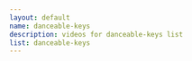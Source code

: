 ```yaml
--- 
layout: default
name: danceable-keys
description: videos for danceable-keys list
list: danceable-keys
---
```


<div class="player">
<div id="player"><!-- "https://www.youtube.com/watch?v={{site.data.lists[page.list][0]}}" --></div>
</div>

